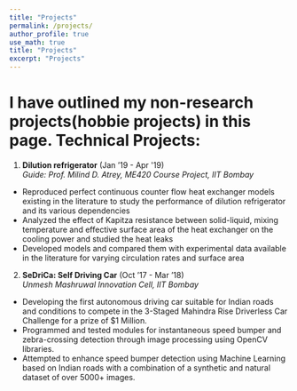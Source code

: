 ```yaml
---
title: "Projects"
permalink: /projects/
author_profile: true
use_math: true
title: "Projects"
excerpt: "Projects"
---
```

I have outlined my non-research projects(hobbie projects) in this page.
Technical Projects:
===
1.  **Dilution refrigerator** (Jan ’19 - Apr '19) <br/>
*Guide: Prof. Milind D. Atrey, ME420 Course Project, IIT Bombay* <br/>

* Reproduced perfect continuous counter flow heat exchanger models existing in the literature to study the performance of dilution refrigerator and its various dependencies
* Analyzed the effect of Kapitza resistance between solid-liquid, mixing temperature and effective surface area of the heat exchanger on the cooling power and studied the heat leaks
* Developed models and compared them with experimental data available in the literature for varying circulation rates and surface area
 
2.  **SeDriCa: Self Driving Car** (Oct ’17 - Mar ’18) <br/>
*Unmesh Mashruwal Innovation Cell, IIT Bombay* <br/>

* Developing the first autonomous driving car suitable for Indian roads and conditions to compete in the 3-Staged Mahindra Rise Driverless Car Challenge for a prize of $1 Million. <br/>
* Programmed and tested modules for instantaneous speed bumper and zebra-crossing detection through image processing using OpenCV libraries. <br/>
* Attempted to enhance speed bumper detection using Machine Learning based on Indian roads with a combination of a synthetic and natural dataset of over 5000+ images. <br/>
